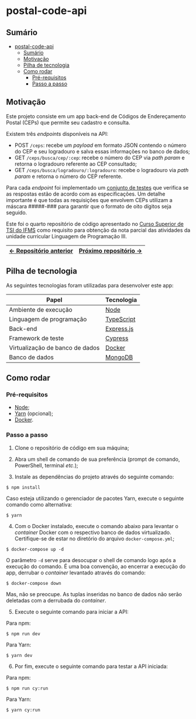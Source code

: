 # postal-code-api

## Sumário

- [postal-code-api](#postal-code-api)
  - [Sumário](#sumário)
  - [Motivação](#motivação)
  - [Pilha de tecnologia](#pilha-de-tecnologia)
  - [Como rodar](#como-rodar)
    - [Pré-requisitos](#pré-requisitos)
    - [Passo a passo](#passo-a-passo)

## Motivação

Este projeto consiste em um app back-end de Códigos de Endereçamento Postal (CEPs) que permite seu cadastro e consulta.

Existem três _endpoints_ disponíveis na API:

- POST `/ceps`: recebe um _payload_ em formato JSON contendo o número do CEP e seu logradouro e salva essas informações no banco de dados;
- GET `/ceps/busca/cep/:cep`: recebe o número do CEP via _path param_ e retorna o logradouro referente ao CEP consultado;
- GET `/ceps/busca/logradouro/:logradouro`: recebe o logradouro via _path param_ e retorna o número do CEP referente.

Para cada _endpoint_ foi implementado um [conjunto de testes](./cypress/e2e/index.cy.ts) que verifica se as respostas estão de acordo com as especificações. Um detalhe importante é que todas as requisições que envolvem CEPs utilizam a máscara #####-### para garantir que o formato de oito dígitos seja seguido.

Este foi o quarto repositório de código apresentado no [Curso Superior de TSI do IFMS](https://www.ifms.edu.br/campi/campus-aquidauana/cursos/graduacao/sistemas-para-internet/sistemas-para-internet) como requisito para obtenção da nota parcial das atividades da unidade curricular Linguagem de Programação III.

| [&larr; Repositório anterior](https://github.com/mdccg/refactored-contact-book-api) | [Próximo repositório &rarr;](https://github.com/mdccg/decoupled-contact-book-api) |
|-|-|

## Pilha de tecnologia

As seguintes tecnologias foram utilizadas para desenvolver este app:

| Papel | Tecnologia |
|-|-|
| Ambiente de execução | [Node](https://nodejs.org/en/) |
| Linguagem de programação | [TypeScript](https://www.typescriptlang.org/) |
| Back-end | [Express.js](https://expressjs.com/pt-br/) |
| Framework de teste | [Cypress](https://www.cypress.io/) |
| Virtualização de banco de dados | [Docker](https://www.docker.com/) |
| Banco de dados | [MongoDB](https://www.mongodb.com/) |

## Como rodar

### Pré-requisitos

- [Node](https://nodejs.org/en/download/);
- [Yarn](https://yarnpkg.com/) (opcional);
- [Docker](https://docs.docker.com/engine/install/).

### Passo a passo

1. Clone o repositório de código em sua máquina;
   
2. Abra um shell de comando de sua preferência (prompt de comando, PowerShell, terminal _etc_.);

3. Instale as dependências do projeto através do seguinte comando:

```console
$ npm install
```

Caso esteja utilizando o gerenciador de pacotes Yarn, execute o seguinte comando como alternativa:

```console
$ yarn
```

4. Com o Docker instalado, execute o comando abaixo para levantar o _container_ Docker com o respectivo banco de dados virtualizado. Certifique-se de estar no diretório do arquivo `docker-compose.yml`;

```console
$ docker-compose up -d
```

O parâmetro `-d` serve para desocupar o shell de comando logo após a execução do comando. É uma boa convenção, ao encerrar a execução do app, derrubar o _container_ levantado através do comando:

```console
$ docker-compose down
```

Mas, não se preocupe. As tuplas inseridas no banco de dados não serão deletadas com a derrubada do _container_.

5. Execute o seguinte comando para iniciar a API:

Para npm:

```console
$ npm run dev
```

Para Yarn:

```console
$ yarn dev
```

6. Por fim, execute o seguinte comando para testar a API iniciada:

Para npm:

```console
$ npm run cy:run
```

Para Yarn:

```console
$ yarn cy:run
```
